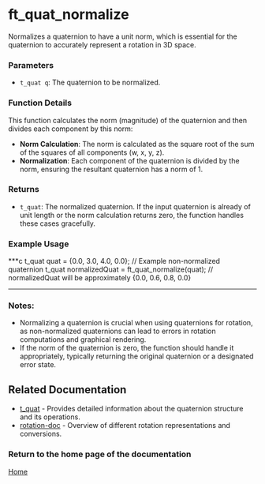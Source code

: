 # ft_quat_normalize
Normalizes a quaternion to have a unit norm, which is essential for the quaternion to accurately represent a rotation in 3D space.

### Parameters
- `t_quat q`: The quaternion to be normalized.

### Function Details
This function calculates the norm (magnitude) of the quaternion and then divides each component by this norm:
- **Norm Calculation**: The norm is calculated as the square root of the sum of the squares of all components (w, x, y, z).
- **Normalization**: Each component of the quaternion is divided by the norm, ensuring the resultant quaternion has a norm of 1.

### Returns
- `t_quat`: The normalized quaternion. If the input quaternion is already of unit length or the norm calculation returns zero, the function handles these cases gracefully.

### Example Usage
***c
t_quat quat = {0.0, 3.0, 4.0, 0.0}; // Example non-normalized quaternion
t_quat normalizedQuat = ft_quat_normalize(quat);
// normalizedQuat will be approximately {0.0, 0.6, 0.8, 0.0}
***

### Notes:
- Normalizing a quaternion is crucial when using quaternions for rotation, as non-normalized quaternions can lead to errors in rotation computations and graphical rendering.
- If the norm of the quaternion is zero, the function should handle it appropriately, typically returning the original quaternion or a designated error state.

## Related Documentation
- [t_quat](./t_quat.md) - Provides detailed information about the quaternion structure and its operations.
- [rotation-doc](../rotation-doc.md) - Overview of different rotation representations and conversions.

### Return to the home page of the documentation
[Home](../../home.md)
